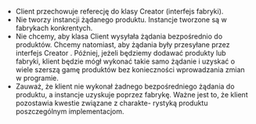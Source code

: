 - Client przechowuje referecję do klasy Creator (interfejs fabryki).
- Nie tworzy instancji żądanego produktu. Instancje tworzone są w fabrykach
konkrentych.
- Nie chcemy, aby klasa  Client wysyłała żądania bezpośrednio do produktów. 
Chcemy natomiast, aby żądania były przesyłane przez interfejs  Creator . 
Później, jeżeli będziemy dodawać produkty lub fabryki, klient będzie mógł
wykonać takie samo żądanie i uzyskać o wiele szerszą gamę produktów bez konieczności
wprowadzania zmian w programie.
- Zauważ, że klient nie wykonał żadnego bezpośredniego żądania do produktu, a instancje
uzyskuje poprzez fabrykę. Ważne jest to, że klient pozostawia kwestie związane z charakte-
rystyką produktu poszczególnym implementacjom.